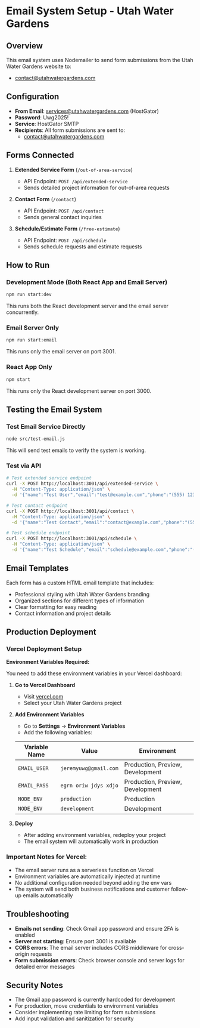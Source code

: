 # Email System Setup - Utah Water Gardens

## Overview
This email system uses Nodemailer to send form submissions from the Utah Water Gardens website to:
- contact@utahwatergardens.com

## Configuration
- **From Email**: services@utahwatergardens.com (HostGator)
- **Password**: Uwg2025!
- **Service**: HostGator SMTP
- **Recipients**: All form submissions are sent to:
  - contact@utahwatergardens.com

## Forms Connected
1. **Extended Service Form** (`/out-of-area-service`)
   - API Endpoint: `POST /api/extended-service`
   - Sends detailed project information for out-of-area requests

2. **Contact Form** (`/contact`)
   - API Endpoint: `POST /api/contact`
   - Sends general contact inquiries

3. **Schedule/Estimate Form** (`/free-estimate`)
   - API Endpoint: `POST /api/schedule`
   - Sends schedule requests and estimate requests

## How to Run

### Development Mode (Both React App and Email Server)
```bash
npm run start:dev
```
This runs both the React development server and the email server concurrently.

### Email Server Only
```bash
npm run start:email
```
This runs only the email server on port 3001.

### React App Only
```bash
npm start
```
This runs only the React development server on port 3000.

## Testing the Email System

### Test Email Service Directly
```bash
node src/test-email.js
```
This will send test emails to verify the system is working.

### Test via API
```bash
# Test extended service endpoint
curl -X POST http://localhost:3001/api/extended-service \
  -H "Content-Type: application/json" \
  -d '{"name":"Test User","email":"test@example.com","phone":"(555) 123-4567","distance":"75","projectType":"Residential Pond","projectDescription":"Test project","timeline":"Within 1 month"}'

# Test contact endpoint
curl -X POST http://localhost:3001/api/contact \
  -H "Content-Type: application/json" \
  -d '{"name":"Test Contact","email":"contact@example.com","phone":"(555) 987-6543","service":"Pond Maintenance","message":"Test message"}'

# Test schedule endpoint
curl -X POST http://localhost:3001/api/schedule \
  -H "Content-Type: application/json" \
  -d '{"name":"Test Schedule","email":"schedule@example.com","phone":"(555) 456-7890","preferredDate":"2024-02-15","serviceType":"Pond Design","message":"Test schedule request"}'
```

## Email Templates
Each form has a custom HTML email template that includes:
- Professional styling with Utah Water Gardens branding
- Organized sections for different types of information
- Clear formatting for easy reading
- Contact information and project details

## Production Deployment

### Vercel Deployment Setup

**Environment Variables Required:**

You need to add these environment variables in your Vercel dashboard:

1. **Go to Vercel Dashboard**
   - Visit [vercel.com](https://vercel.com)
   - Select your Utah Water Gardens project

2. **Add Environment Variables**
   - Go to **Settings** → **Environment Variables**
   - Add the following variables:

   | Variable Name | Value | Environment |
   |---------------|-------|-------------|
   | `EMAIL_USER` | `jeremyuwg@gmail.com` | Production, Preview, Development |
   | `EMAIL_PASS` | `egrn oriw jdys xdjo` | Production, Preview, Development |
   | `NODE_ENV` | `production` | Production |
   | `NODE_ENV` | `development` | Development |

3. **Deploy**
   - After adding environment variables, redeploy your project
   - The email system will automatically work in production

### Important Notes for Vercel:
- The email server runs as a serverless function on Vercel
- Environment variables are automatically injected at runtime
- No additional configuration needed beyond adding the env vars
- The system will send both business notifications and customer follow-up emails automatically

## Troubleshooting
- **Emails not sending**: Check Gmail app password and ensure 2FA is enabled
- **Server not starting**: Ensure port 3001 is available
- **CORS errors**: The email server includes CORS middleware for cross-origin requests
- **Form submission errors**: Check browser console and server logs for detailed error messages

## Security Notes
- The Gmail app password is currently hardcoded for development
- For production, move credentials to environment variables
- Consider implementing rate limiting for form submissions
- Add input validation and sanitization for security
